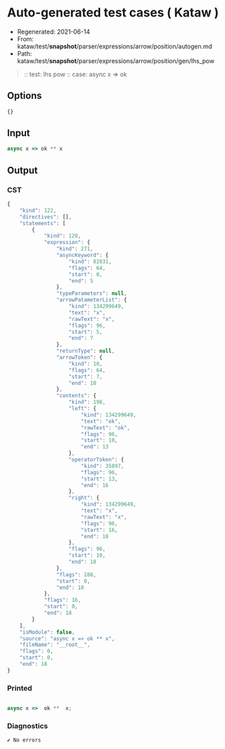 # Auto-generated test cases ( Kataw )
- Regenerated: 2021-06-14
- From: kataw/test/__snapshot__/parser/expressions/arrow/position/autogen.md
- Path: kataw/test/__snapshot__/parser/expressions/arrow/position/gen/lhs_pow
> :: test: lhs pow
> :: case: async x => ok
## Options

`````js
{}
`````
## Input

`````js
async x => ok ** x
`````
## Output

### CST

```javascript
{
    "kind": 122,
    "directives": [],
    "statements": [
        {
            "kind": 120,
            "expression": {
                "kind": 271,
                "asyncKeyword": {
                    "kind": 82031,
                    "flags": 64,
                    "start": 0,
                    "end": 5
                },
                "typeParameters": null,
                "arrowPatameterList": {
                    "kind": 134299649,
                    "text": "x",
                    "rawText": "x",
                    "flags": 96,
                    "start": 5,
                    "end": 7
                },
                "returnType": null,
                "arrowToken": {
                    "kind": 10,
                    "flags": 64,
                    "start": 7,
                    "end": 10
                },
                "contents": {
                    "kind": 198,
                    "left": {
                        "kind": 134299649,
                        "text": "ok",
                        "rawText": "ok",
                        "flags": 96,
                        "start": 10,
                        "end": 13
                    },
                    "operatorToken": {
                        "kind": 35897,
                        "flags": 96,
                        "start": 13,
                        "end": 16
                    },
                    "right": {
                        "kind": 134299649,
                        "text": "x",
                        "rawText": "x",
                        "flags": 96,
                        "start": 16,
                        "end": 18
                    },
                    "flags": 96,
                    "start": 10,
                    "end": 18
                },
                "flags": 288,
                "start": 0,
                "end": 18
            },
            "flags": 16,
            "start": 0,
            "end": 18
        }
    ],
    "isModule": false,
    "source": "async x => ok ** x",
    "fileName": "__root__",
    "flags": 0,
    "start": 0,
    "end": 18
}
```

### Printed

```javascript

async x =>  ok **  x;
```

### Diagnostics

```javascript
✔ No errors
```

